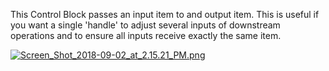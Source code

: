 This Control Block passes an input item to and output item. This is useful if you want a single 'handle' to adjust several inputs of downstream operations and to ensure all inputs receive exactly the same item.

[![Screen_Shot_2018-09-02_at_2.15.21_PM.png](https://s22.postimg.cc/dkxhmrdwx/Screen_Shot_2018-09-02_at_2.15.21_PM.png)](https://postimg.cc/image/eag9z4egd/)